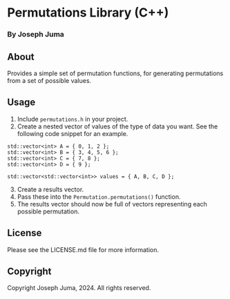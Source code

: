# Permutations Library (C++)
### By Joseph Juma

## About
Provides a simple set of permutation functions, for generating permutations from a set of possible values.

## Usage
1. Include `permutations.h` in your project.
2. Create a nested vector of values of the type of data you want. See the following code snippet for an example.
```
std::vector<int> A = { 0, 1, 2 };
std::vector<int> B = { 3, 4, 5, 6 };
std::vector<int> C = { 7, 8 };
std::vector<int> D = { 9 };

std::vector<std::vector<int>> values = { A, B, C, D };
```
3. Create a results vector.
4. Pass these into the `Permutation.permutations()` function.
5. The results vector should now be full of vectors representing each possible permutation.

## License
Please see the LICENSE.md file for more information.

## Copyright
Copyright Joseph Juma, 2024. All rights reserved.
